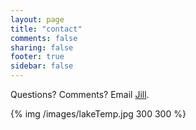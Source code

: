 ```yaml
---
layout: page
title: "contact"
comments: false
sharing: false
footer: true
sidebar: false
---
```

Questions? Comments?  Email [Jill](mailto:jill@imaginationvacationguidedrelaxationforkids.com).

{% img /images/lakeTemp.jpg 300 300 %}

